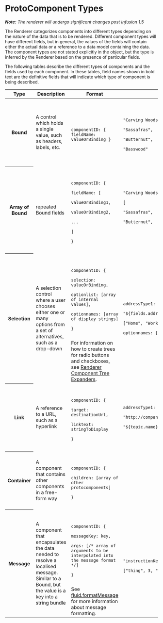 # ProtoComponent Types #

_**Note:** The renderer will undergo significant changes post Infusion 1.5_

The Renderer categorizes components into different types depending on the nature of the data that is to be rendered. Different component types will have different fields, but in general, the values of the fields will contain either the actual data or a reference to a data model containing the data. The component types are not stated explicitly in the object, but the type is inferred by the Renderer based on the presence of particular fields.

The following tables describe the different types of components and the fields used by each component. In these tables, field names shown in bold text are the definitive fields that will indicate which type of component is being described.

<table>
    <thead>
        <tr>
            <th>Type</th>
            <th>Description</th>
            <th>Format</th>
            <th>Example</th>
        </tr>
    </thead>
    <tbody>
        <tr>
            <th>Bound</th>
            <td>
                A control which holds a single value, such as headers, labels, etc.
            </td>
            <td>
                <pre><code>
                    componentID: { fieldName: valueOrBinding }
                </code></pre>
            </td>
            <td>
                <pre><code>
                    var protoTree = {
                        mainHeader: "Carving Woods",
                        sectionHeader1: "Sassafras",
                        sectionHeader1: "Butternut",
                        sectionHeader1: "Basswood"
                    };
                </code></pre>
            </td>
        </tr>
        <tr>
            <th>Array of Bound</th>
            <td>repeated Bound fields</td>
            <td>
                <pre><code>
                    componentID: { 
                        fieldName: [
                            valueOrBinding1,
                            valueOrBinding2,
                            ...
                        ]
                    }
                </code></pre>
            </td>
            <td>
                <pre><code>
                    var protoTree = {
                        mainHeader: "Carving Woods",
                        sectionHeaders: [
                            "Sassafras",
                            "Butternut",
                            "Basswood"
                        ]
                    };
                </code></pre>
            </td>
        </tr>
        <tr>
            <th>Selection</th>
            <td>
                A selection control where a user chooses either one or many options from a set of alternatives, such as a drop-down
            </td>
            <td>
                <pre><code>
                    componentID: {
                        selection: valueOrBinding,
                        optionlist: [array of internal values],
                        optionnames: [array of display strings]
                    }
                </code></pre>
                For information on how to create trees for radio buttons and checkboxes, see <a href="RendererComponentTreeExpanders.md">Renderer Component Tree Expanders</a>.
            </td>
            <td>
                <pre><code>
                    var protoTree = {
                        contact-addressType1: {
                            selection: "${fields.addressType1}",
                            optionlist: ["Home", "Work"],
                            optionnames: ["home", "work"]
                        }
                    };
                </code></pre>
            </td>
        </tr>
        <tr>
            <th>Link</th>
            <td>
                A reference to a URL, such as a hyperlink
            </td>
            <td>
                <pre><code>
                    componentID: {
                        target: destinationUrl,
                        linktext: stringToDisplay
                    }
                </code></pre>
            </td>
            <td>
                <pre><code>
                    var protoTree = {
                        contact-addressType1: {
                            target: "http://company.com/help/${topic.url}",
                            linktext: "${topic.name}"
                        }
                    };
                </code></pre>
            </td>
        </tr>
        <tr>
            <th>Container</th>
            <td>
                A component that contains other components in a free-form way
            </td>
            <td>
                <pre><code>
                    componentID: {
                        children: [array of other protocomponents]
                    }
                </code></pre>
            </td>
            <td></td>
        </tr>
        <tr>
            <th>Message</th>
            <td>
                A component that encapsulates the data needed to resolve a localised message. Similar to a Bound, but the value is a key into a string bundle
            </td>
            <td>
                <pre><code>
                    componentID: {
                        messageKey: key,
                        args: [/* array of arguments to be interpolated into the message format */]
                    }
                </code></pre>
                See <a href="fluid.formatMessage.md">fluid.formatMessage</a> for more information about message formatting.
            </td>
            <td>
                <pre><code>
                    var protoTree = {
                        instructions: {
                            messageKey: "instructionKey",
                            args: ["thing", 3, "%path1"]
                        }
                    };
                </code></pre>
            </td>
        </tr>
    </tbody>
</table>
